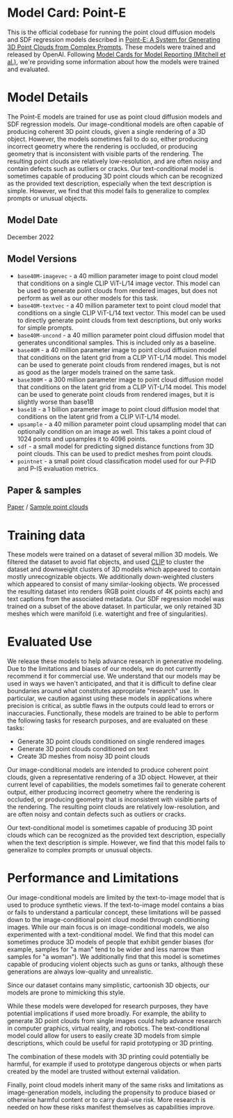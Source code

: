 # Model Card: Point-E

This is the official codebase for running the point cloud diffusion models and SDF regression models described in [Point-E: A System for Generating 3D Point Clouds from Complex Prompts](https://arxiv.org/). These models were trained and released by OpenAI.
Following [Model Cards for Model Reporting (Mitchell et al.)](https://arxiv.org/abs/1810.03993), we're providing some information about how the models were trained and evaluated. 

# Model Details

The Point-E models are trained for use as point cloud diffusion models and SDF regression models.
Our image-conditional models are often capable of producing coherent 3D point clouds, given a single rendering of a 3D object. However, the models sometimes fail to do so, either producing incorrect geometry where the rendering is occluded, or producing geometry that is inconsistent with visible parts of the rendering. The resulting point clouds are relatively low-resolution, and are often noisy and contain defects such as outliers or cracks.
Our text-conditional model is sometimes capable of producing 3D point clouds which can be recognized as the provided text description, especially when the text description is simple. However, we find that this model fails to generalize to complex prompts or unusual objects.

## Model Date

December 2022

## Model Versions

 * `base40M-imagevec` - a 40 million parameter image to point cloud model that conditions on a single CLIP ViT-L/14 image vector. This model can be used to generate point clouds from rendered images, but does not perform as well as our other models for this task.
 * `base40M-textvec` - a 40 million parameter text to point cloud model that conditions on a single CLIP ViT-L/14 text vector. This model can be used to directly generate point clouds from text descriptions, but only works for simple prompts.
 * `base40M-uncond` - a 40 million parameter point cloud diffusion model that generates unconditional samples. This is included only as a baseline.
 * `base40M` - a 40 million parameter image to point cloud diffusion model that conditions on the latent grid from a CLIP ViT-L/14 model. This model can be used to generate point clouds from rendered images, but is not as good as the larger models trained on the same task.
 * `base300M` - a 300 million parameter image to point cloud diffusion model that conditions on the latent grid from a CLIP ViT-L/14 model. This model can be used to generate point clouds from rendered images, but it is slightly worse than base1B
 * `base1B` - a 1 billion parameter image to point cloud diffusion model that conditions on the latent grid from a CLIP ViT-L/14 model.
 * `upsample` - a 40 million parameter point cloud upsampling model that can optionally condition on an image as well. This takes a point cloud of 1024 points and upsamples it to 4096 points.
 * `sdf` - a small model for predicting signed distance functions from 3D point clouds. This can be used to predict meshes from point clouds.
 * `pointnet` - a small point cloud classification model used for our P-FID and P-IS evaluation metrics.

## Paper & samples

[Paper](https://arxiv.org/) / [Sample point clouds](point_e/examples/paper_banner.gif)

# Training data

These models were trained on a dataset of several million 3D models. We filtered the dataset to avoid flat objects, and used [CLIP](https://github.com/openai/CLIP/blob/main/model-card.md) to cluster the dataset and downweight clusters of 3D models which appeared to contain mostly unrecognizable objects. We additionally down-weighted clusters which appeared to consist of many similar-looking objects. We processed the resulting dataset into renders (RGB point clouds of 4K points each) and text captions from the associated metadata.
Our SDF regression model was trained on a subset of the above dataset. In particular, we only retained 3D meshes which were manifold (i.e. watertight and free of singularities).

# Evaluated Use

We release these models to help advance research in generative modeling. Due to the limitations and biases of our models, we do not currently recommend it for commercial use. We understand that our models may be used in ways we haven't anticipated, and that it is difficult to define clear boundaries around what constitutes appropriate "research" use. In particular, we caution against using these models in applications where precision is critical, as subtle flaws in the outputs could lead to errors or inaccuracies.
Functionally, these models are trained to be able to perform the following tasks for research purposes, and are evaluated on these tasks:

 * Generate 3D point clouds conditioned on single rendered images
 * Generate 3D point clouds conditioned on text
 * Create 3D meshes from noisy 3D point clouds

Our image-conditional models are intended to produce coherent point clouds, given a representative rendering of a 3D object. However, at their current level of capabilities, the models sometimes fail to generate coherent output, either producing incorrect geometry where the rendering is occluded, or producing geometry that is inconsistent with visible parts of the rendering. The resulting point clouds are relatively low-resolution, and are often noisy and contain defects such as outliers or cracks. 

Our text-conditional model is sometimes capable of producing 3D point clouds which can be recognized as the provided text description, especially when the text description is simple. However, we find that this model fails to generalize to complex prompts or unusual objects.

# Performance and Limitations

Our image-conditional models are limited by the text-to-image model that is used to produce synthetic views. If the text-to-image model contains a bias or fails to understand a particular concept, these limitations will be passed down to the image-conditional point cloud model through conditioning images.
While our main focus is on image-conditional models, we also experimented with a text-conditional model. We find that this model can sometimes produce 3D models of people that exhibit gender biases (for example, samples for "a man" tend to be wider and less narrow than samples for "a woman"). We additionally find that this model is sometimes capable of producing violent objects such as guns or tanks, although these generations are always low-quality and unrealistic.

Since our dataset contains many simplistic, cartoonish 3D objects, our models are prone to mimicking this style.

While these models were developed for research purposes, they have potential implications if used more broadly. For example, the ability to generate 3D point clouds from single images could help advance research in computer graphics, virtual reality, and robotics. The text-conditional model could allow for users to easily create 3D models from simple descriptions, which could be useful for rapid prototyping or 3D printing.
 
The combination of these models with 3D printing could potentially be harmful, for example if used to prototype dangerous objects or when parts created by the model are trusted without external validation.

Finally, point cloud models inherit many of the same risks and limitations as image-generation models, including the propensity to produce biased or otherwise harmful content or to carry dual-use risk. More research is needed on how these risks manifest themselves as capabilities improve.

